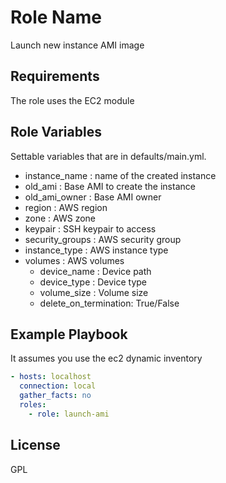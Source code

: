 Role Name
=========

Launch new instance AMI image

Requirements
------------

The role uses the EC2 module

Role Variables
--------------

Settable variables that are in defaults/main.yml.

* instance_name   : name of the created instance
* old_ami         : Base AMI to create the instance
* old_ami_owner   : Base AMI owner
* region          : AWS region
* zone            : AWS zone
* keypair         : SSH keypair to access
* security_groups : AWS security group
* instance_type   : AWS instance type
* volumes         : AWS volumes
  * device_name   : Device path
  * device_type   : Device type
  * volume_size   : Volume size
  * delete_on_termination: True/False

Example Playbook
----------------

It assumes you use the ec2 dynamic inventory

```yaml
- hosts: localhost
  connection: local
  gather_facts: no
  roles:
    - role: launch-ami
```

License
-------

GPL
